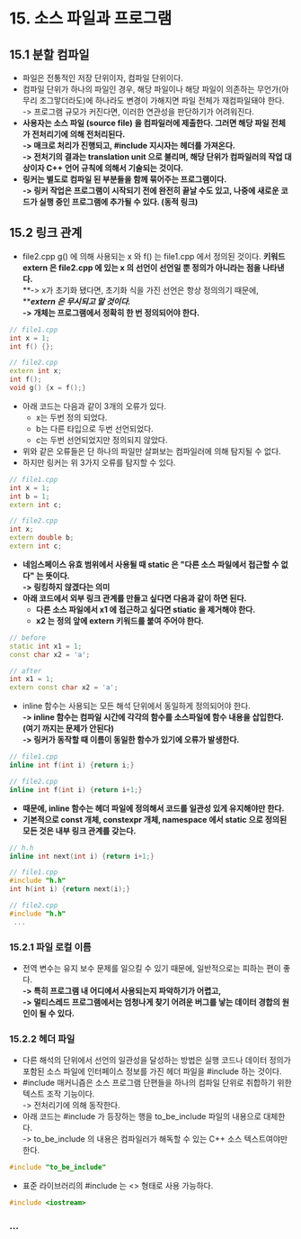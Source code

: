 # 15. 소스 파일과 프로그램

## 15.1 분할 컴파일&#x20;

* 파일은 전통적인 저장 단위이자, 컴파일 단위이다.&#x20;
* 컴파일 단위가 하나의 파일인 경우, 해당 파일이나 해당 파일이 의존하는 무언가(아무리 조그맣더라도)에 하나라도 변경이 가해지면 파일 전체가 재컴파일돼야 한다. \
  \-> 프로그램 규모가 커진다면, 이러한 연관성을 판단하기가 어려워진다.&#x20;
* **사용자는 소스 파일 (source file) 을 컴파일러에 제출한다. 그러면 해당 파일 전체가 전처리기에 의해 전처리된다.** \
  **-> 매크로 처리가 진행되고, #include 지시자는 헤더를 가져온다.** \
  **-> 전처기의 결과는 translation unit 으로 불리며, 해당 단위가 컴파일러의 작업 대상이자 C++ 언어 규칙에 의해서 기술되는 것이다.**&#x20;
* **링커는 별도로 컴파일 된 부분들을 함께 묶어주는 프로그램이다.**\
  **-> 링커 작업은 프로그램이 시작되기 전에 완전히 끝날 수도 있고, 나중에 새로운 코드가 실행 중인 프로그램에 추가될 수 있다. (동적 링크)**

## 15.2 링크 관계

* file2.cpp g() 에 의해 사용되는 x 와 f() 는 file1.cpp 에서 정의된 것이다. **키워드 extern 은 file2.cpp 에 있는 x 의 선언이 선언일 뿐 정의가 아니라는 점을 나타낸다.** \
  **-> x가 초기화 됐다면, 초기화 식을 가진 선언은 항상 정의의기 때문에, **_**extern 은 무시되고 말 것이다.**_ \
  **-> 개체는 프로그램에서 정확히 한 번 정의되어야 한다.**&#x20;

```cpp
// file1.cpp
int x = 1;
int f() {};

// file2.cpp
extern int x;
int f();
void g() {x = f();}
```

* 아래 코드는 다음과 같이 3개의 오류가 있다.&#x20;
  * x는 두번 정의 되었다.&#x20;
  * b는 다른 타입으로 두번 선언되었다.&#x20;
  * c는 두번 선언되었지만 정의되지 않았다.&#x20;
* 위와 같은 오류들은 단 하나의 파일만 살펴보는 컴파일러에 의해 탐지될 수 없다.&#x20;
* 하지만 링커는 위 3가지 오류를 탐지할 수 있다.&#x20;

```cpp
// file1.cpp 
int x = 1;
int b = 1;
extern int c;

// file2.cpp
int x;
extern double b;
extern int c; 
```

* **네임스페이스 유효 범위에서 사용될 때 static 은 "다른 소스 파일에서 접근할 수 없다" 는 뜻이다.** \
  **-> 링킹하지 않겠다는 의미**&#x20;
* **아래 코드에서 외부 링크 관계를 만들고 싶다면 다음과 같이 하면 된다.**&#x20;
  * **다른 소스 파일에서 x1 에 접근하고 싶다면 stiatic 을 제거해야 한다.**&#x20;
  * **x2 는 정의 앞에 extern 키워드를 붙여 주어야 한다.**&#x20;

```cpp
// before
static int x1 = 1;
const char x2 = 'a';

// after
int x1 = 1;
extern const char x2 = 'a';
```

* inline 함수는 사용되는 모든 해석 단위에서 동일하게 정의되어야 한다. \
  **-> inline 함수는 컴파일 시간에 각각의 함수를 소스파일에 함수 내용을 삽입한다. (여기 까지는 문제가 안된다)**\
  **-> 링커가 동작할 때 이름이 동일한 함수가 있기에 오류가 발생한다.**&#x20;

```cpp
// file1.cpp
inline int f(int i) {return i;}

// file2.cpp
inline int f(int i) {return i+1;}
```

* **때문에, inline 함수는 헤더 파일에 정의해서 코드를 일관성 있게 유지해야만 한다.**&#x20;
* **기본적으로 const 개체, constexpr 개체, namespace 에서 static 으로 정의된 모든 것은 내부 링크 관계를 갖는다.**&#x20;

```cpp
// h.h
inline int next(int i) {return i+1;}

// file1.cpp
#include "h.h"
int h(int i) {return next(i);}

// file2.cpp
#include "h.h"
 ... 
```

### 15.2.1 파일 로컬 이름&#x20;

* 전역 변수는 유지 보수 문제를 일으킬 수 있기 때문에, 일반적으로는 피하는 편이 좋다.\
  **-> 특히 프로그램 내 어디에서 사용되는지 파악하기가 어렵고,** \
  **-> 멀티스레드 프로그램에서는 엄청나게 찾기 어려운 버그를 낳는 데이터 경합의 원인이 될 수 있다.**&#x20;

### 15.2.2 헤더 파일&#x20;

* 다른 해석의 단위에서 선언의 일관성을 달성하는 방법은 실행 코드나 데이터 정의가 포함된 소스 파일에 인터페이스 정보를 가진 헤더 파일을 #include 하는 것이다.&#x20;
* \#include 매커니즘은 소스 프로그램 단편들을 하나의 컴파일 단위로 취합하기 위한 텍스트 조작 기능이다. \
  \-> 전처리기에 의해 동작한다.&#x20;
* 아래 코드는 #include 가 등장하는 행을 to\_be\_include 파일의 내용으로 대체한다. \
  \-> to\_be\_include 의 내용은 컴파일러가 해독할 수 있는 C++ 소스 텍스트여야만 한다.&#x20;

```cpp
#include "to_be_include"
```

* 표준 라이브러리의 #include 는 <> 형태로 사용 가능하다.&#x20;

```cpp
#include <iostream>
```

### ...&#x20;
